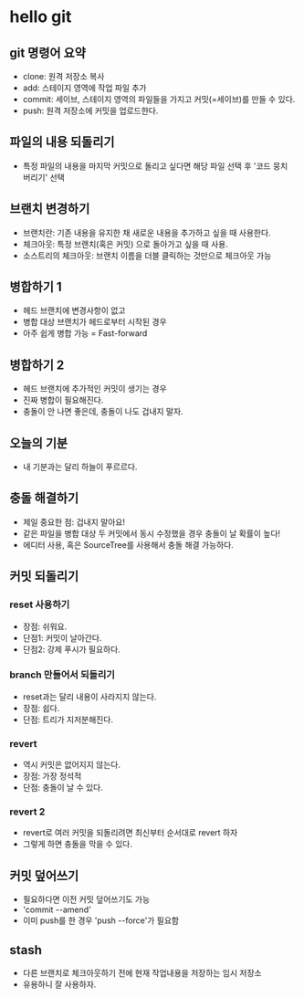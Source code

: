# hello git

## git 명령어 요약

- clone: 원격 저장소 복사
- add: 스테이지 영역에 작업 파일 추가
- commit: 세이브, 스테이지 영역의 파일들을 가지고 커밋(=세이브)를 만들 수 있다.
- push: 원격 저장소에 커밋을 업로드한다.

## 파일의 내용 되돌리기

- 특정 파일의 내용을 마지막 커밋으로 돌리고 싶다면 해당 파일 선택 후 '코드 뭉치 버리기' 선택

## 브랜치 변경하기

- 브랜치란: 기존 내용을 유지한 채 새로운 내용을 추가하고 싶을 때 사용한다.
- 체크아웃: 특정 브랜치(혹은 커밋) 으로 돌아가고 싶을 때 사용.
- 소스트리의 체크아웃: 브랜치 이름을 더블 클릭하는 것만으로 체크아웃 가능


## 병합하기 1

- 헤드 브랜치에 변경사항이 없고
- 병합 대상 브랜치가 헤드로부터 시작된 경우
- 아주 쉽게 병합 가능 = Fast-forward

## 병합하기 2
- 헤드 브랜치에 추가적인 커밋이 생기는 경우
- 진짜 병합이 필요해진다.
- 충돌이 안 나면 좋은데, 충돌이 나도 겁내지 말자.


##  오늘의 기분

- 내 기분과는 달리 하늘이 푸르르다.

## 충돌 해결하기

- 제일 중요한 점: 겁내지 말아요!
- 같은 파일을 병합 대상 두 커밋에서 동시 수정했을 경우 충돌이 날 확률이 높다!
- 에디터 사용, 혹은 SourceTree를 사용해서 충돌 해결 가능하다.

## 커밋 되돌리기

### reset 사용하기

- 장점: 쉬워요.
- 단점1: 커밋이 날아간다.
- 단점2: 강제 푸시가 필요하다.

### branch 만들어서 되돌리기

- reset과는 달리 내용이 사라지지 않는다.
- 장점: 쉽다.
- 단점: 트리가 지저분해진다.

### revert

- 역시 커밋은 없어지지 않는다.
- 장점: 가장 정석적
- 단점: 충돌이 날 수 있다.

### revert 2

- revert로 여러 커밋을 되돌리려면 최신부터 순서대로 revert 하자
- 그렇게 하면 충돌을 막을 수 있다.

## 커밋 덮어쓰기

- 필요하다면 이전 커밋 덮어쓰기도 가능
- 'commit --amend'
- 이미 push를 한 경우 'push --force'가 필요함

## stash

- 다른 브랜치로 체크아웃하기 전에 현재 작업내용을 저장하는 임시 저장소
- 유용하니 잘 사용하자.
